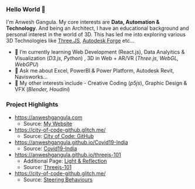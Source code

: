 ### Hello World 👋

I'm Anwesh Gangula. My core interests are **Data, Automation & Technology**. And being an Architect, I have an educational background and personal interest in the world of 3D. This has led me into exploring various 3D Technologies like [Three.JS](https://threejs.org/), [Autodesk Forge](https://forge.autodesk.com/) etc... 

- 🌱 I’m currently learning Web Development (React.js), Data Analyitics & Visualization (_D3.js, Python_) , 3D in Web + AR/VR (_Three.js, WebGL, WebGPU_)
- 💬 Ask me about Excel, PowerBI & Power Platform, Autodesk Revit, Navisworks...
- 💖 My other interests include - Creative Coding (_p5js_), Graphic Design & VFX (_Blender, Houdini_)

### Project Highlights

- https://anweshgangula.com
  - Source: [My Website](https://github.com/AnweshGangula/My-Website)
- https://city-of-code-github.glitch.me/
  - Source: [City of Code: GitHub](https://github.com/AnweshGangula/City-of-Code-GitHub)
- https://anweshgangula.github.io/Covid19-India 
  - Source: [Covid19-India](https://github.com/AnweshGangula/Covid19-India) 
- https://anweshgangula.github.io/threejs-101
  - Additional Page: [Light & Reflection](https://anweshgangula.github.io/threejs-101/Light%20&%20Reflection/)
  - Source: [Threejs-101](https://github.com/AnweshGangula/threejs-101)
- https://city-of-code-github.glitch.me/
  - Source: [Steering Behaviours](https://github.com/AnweshGangula/Steering-Behaviour)

<!--
**AnweshGangula/AnweshGangula** is a ✨ _special_ ✨ repository because its `README.md` (this file) appears on your GitHub profile.

Here are some ideas to get you started:

- 🔭 I’m currently working on ...
- 🌱 I’m currently learning ...
- 👯 I’m looking to collaborate on ...
- 🤔 I’m looking for help with ...
- 💬 Ask me about ...
- 📫 How to reach me: ...
- 😄 Pronouns: ...
- ⚡ Fun fact: ...
-->
  
